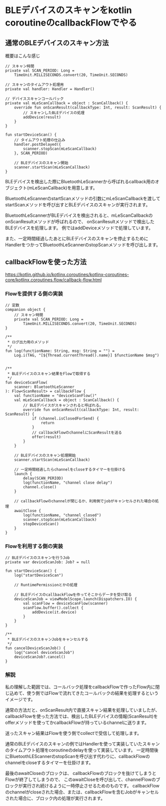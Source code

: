 # BLEデバイスのスキャンをkotlin coroutineのcallbackFlowでやる

## 通常のBLEデバイスのスキャン方法

概要はこんな感じ


```
// スキャン時間
private val SCAN_PERIOD: Long =  
    TimeUnit.MILLISECONDS.convert(20, TimeUnit.SECONDS)
    
// スキャンのタイムアウト処理用
private val handler: Handler = Handler()

// デバイススキャンコールバック  
private val mLeScanCallback = object : ScanCallback() {  
    override fun onScanResult(callbackType: Int, result: ScanResult) {  
        // スキャンしたBLEデバイスの処理  
        addDevice(result)  
    }  
}

fun startDeviceScan() {	
	// タイムアウト処理の仕込み
    handler.postDelayed({
        scanner.stopScan(mLeScanCallback)
    }, SCAN_PERIOD)

    // BLEデバイスのスキャン開始
    scanner.startScan(mLeScanCallback)
}
```


BLEデバイスを検出した際にBluetoothLeScannerから呼ばれるcallback用のオブジェクト(mLeScanCallback)を用意します。

BluetoothLeScannerのstartScanメソッドの引数にmLeScanCallbackを渡してstartScanメソッドを呼び出すとBLEデバイスのスキャンが実行されます。

BluetoothLeScannerがBLEデバイスを検出されると、mLeScanCallbackのonScanResultメソッドが呼ばれるので、
onScanResultメソッドで検出したBLEデバイスを処理します。
例ではaddDeviceメソッドで処理しています。

また、一定時間経過したあとにBLEデバイスのスキャンを停止するために
HandlerをつかってBluetoothLeScannerのstopScanメソッドを呼び出します。


## callbackFlowを使った方法

https://kotlin.github.io/kotlinx.coroutines/kotlinx-coroutines-core/kotlinx.coroutines.flow/callback-flow.html

### Flowを提供する側の実装

```
// 定数
companion object {
    // スキャン時間
    private val SCAN_PERIOD: Long =
        TimeUnit.MILLISECONDS.convert(20, TimeUnit.SECONDS)
}

/**
 * ログ出力用のメソッド
 */
fun log(functionName: String, msg: String = "") =
    Log.i(TAG, "[${Thread.currentThread().name}] $functionName $msg")


/**
 * BLEデバイスのスキャン結果をFlowで取得する
 */
fun deviceScanFlow(
    scanner: BluetoothLeScanner
): Flow<ScanResult> = callbackFlow {
    val functionName = "deviceScanFlow()"
    val mLeScanCallback = object : ScanCallback() {
        // BLEデバイスがスキャンされると呼ばれる。
        override fun onScanResult(callbackType: Int, result: ScanResult) {
            if (channel.isClosedForSend) {
                return
            }
            // callbackFlowのchannelにScanResultを送る
            offer(result)
        }
    }

    // BLEデバイスのスキャン処理開始
    scanner.startScan(mLeScanCallback)

    // 一定時間経過したらchannelをcloseするタイマーを仕掛ける
    launch {
        delay(SCAN_PERIOD)
        log(functionName, "channel close delay")
        channel.close()
    }

    // callbackFlowのchannelが閉じるか、利用側でjobがキャンセルされた場合の処理
    awaitClose {
        log(functionName, "channel closed")
        scanner.stopScan(mLeScanCallback)
        stopDeviceScan()
    }
}

```


### Flowを利用する側の実装

```
// BLEデバイスのスキャンを行うJob
private var deviceScanJob: Job? = null

fun startDeviceScan() {
    log("startDeviceScan")

    // RuntimePermissionとかの処理

    // BLEデバイスのcallbackFlowを作ってそこからデータを受け取る
    deviceScanJob = viewModelScope.launch(Dispatchers.IO) {
        val scanFlow = deviceScanFlow(scanner)
        scanFlow.buffer().collect {
            addDevice(it.device)
        }
    }
}

/**
 * BLEデバイスのスキャンJobをキャンセルする
 */
fun cancelDeviceScanJob() {
    log("cancel deviceScanJob")
    deviceScanJob?.cancel()
}

 ```

### 解説

私の理解した範囲では、コールバック処理をcallbackFlowで作ったFlow内に閉じ込めて、使う側ではFlowで流れてきたコールバックの結果を処理するというイメージです。

通常の方法だと、onScanResult内で直接スキャン結果を処理していましたが、callbackFlowを使った方法では、検出したBLEデバイスの情報(ScanResult)をofferメソッドを使ってかcallbackFlowが持っているchannelに送ります。

送ったスキャン結果はFlowを使う側でcollectで受信して処理します。

通常のBLEデバイスのスキャンの例ではHandlerを使って実装していたスキャンのタイムアウト処理をcoroutineのdelayを使って実装しています。
一定時間後にBluetoothLEScannerのstopScanを呼び出す代わりに、callbackFlowのchannelをcloseするタイマーを仕掛けます。

最後のawaitCloseのブロックは、
callbackFlowのブロックを抜けてしまうとFlowが終了してしまうので、
このawaitCloseを呼び出して、channelFlowのブロックが実行され続けるように一時停止させるためのものです。
callbackFlowのchannelがcloseされた場合、または、callbackFlowを含むJobがキャンセルされた場合に、ブロック内の処理が実行されます。
